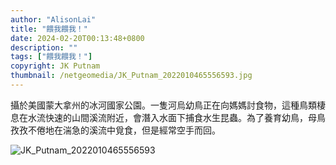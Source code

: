 ```yaml
---
author: "AlisonLai"
title: "餵我餵我！"
date: 2024-02-20T00:13:48+0800
description: ""
tags: ["餵我餵我！"]
copyright: JK Putnam
thumbnail: /netgeomedia/JK_Putnam_2022010465556593.jpg
---
```


攝於美國蒙大拿州的冰河國家公園。一隻河烏幼鳥正在向媽媽討食物，這種鳥類棲息在水流快速的山間溪流附近，會潛入水面下捕食水生昆蟲。為了養育幼鳥，母鳥孜孜不倦地在湍急的溪流中覓食，但是經常空手而回。

![JK_Putnam_2022010465556593](/netgeomedia/JK_Putnam_2022010465556593.jpg)